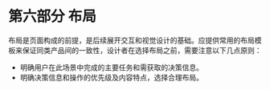 # 第六部分 布局

布局是页面构成的前提，是后续展开交互和视觉设计的基础。应提供常用的布局模板来保证同类产品间的一致性，设计者在选择布局之前，需要注意以下几点原则：
- 明确用户在此场景中完成的主要任务和需获取的决策信息。
- 明确决策信息和操作的优先级及内容特点，选择合理布局。
